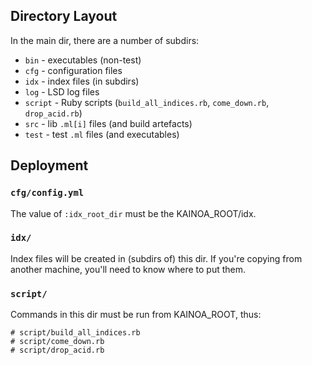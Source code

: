 
## Directory Layout

In the main dir, there are a number of subdirs:
 * `bin` - executables (non-test)
 * `cfg` - configuration files
 * `idx` - index files (in subdirs)
 * `log` - LSD log files
 * `script` - Ruby scripts (`build_all_indices.rb`, `come_down.rb`, `drop_acid.rb`)
 * `src` - lib `.ml[i]` files (and build artefacts)
 * `test` - test `.ml` files (and executables)

## Deployment

### `cfg/config.yml`

The value of `:idx_root_dir` must be the KAINOA_ROOT/idx.

### `idx/`

Index files will be created in (subdirs of) this dir.   If you're copying from another machine, you'll need to know where to put them.

### `script/`

Commands in this dir must be run from KAINOA_ROOT, thus:

    # script/build_all_indices.rb
    # script/come_down.rb
    # script/drop_acid.rb

